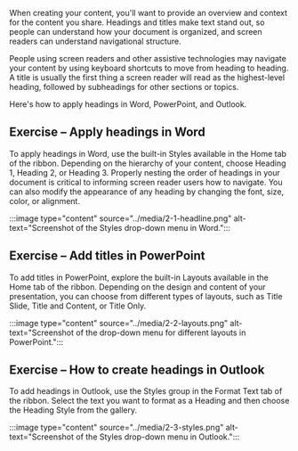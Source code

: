 When creating your content, you'll want to provide an overview and context for the content you share. Headings and titles make text stand out, so people can understand how your document is organized, and screen readers can understand navigational structure. 

People using screen readers and other assistive technologies may navigate your content by using keyboard shortcuts to move from heading to heading. A title is usually the first thing a screen reader will read as the highest-level heading, followed by subheadings for other sections or topics. 

Here's how to apply headings in Word, PowerPoint, and Outlook.

## Exercise – Apply headings in Word

  To apply headings in Word, use the built-in Styles available in the Home tab of the ribbon. Depending on the hierarchy of your content, choose Heading 1, Heading 2, or Heading 3. Properly nesting the order of headings in your document is critical to informing screen reader users how to navigate. You can also modify the appearance of any heading by changing the font, size, color, or alignment. 

  :::image type="content" source="../media/2-1-headline.png" alt-text="Screenshot of the Styles drop-down menu in Word.":::

## Exercise – Add titles in PowerPoint

  To add titles in PowerPoint, explore the built-in Layouts available in the Home tab of the ribbon. Depending on the design and content of your presentation, you can choose from different types of layouts, such as Title Slide, Title and Content, or Title Only. 

  :::image type="content" source="../media/2-2-layouts.png" alt-text="Screenshot of the drop-down menu for different layouts in PowerPoint.":::

## Exercise – How to create headings in Outlook

  To add headings in Outlook, use the Styles group in the Format Text tab of the ribbon. Select the text you want to format as a Heading and then choose the Heading Style from the gallery. 

  :::image type="content" source="../media/2-3-styles.png" alt-text="Screenshot of the Styles drop-down menu in Outlook.":::
